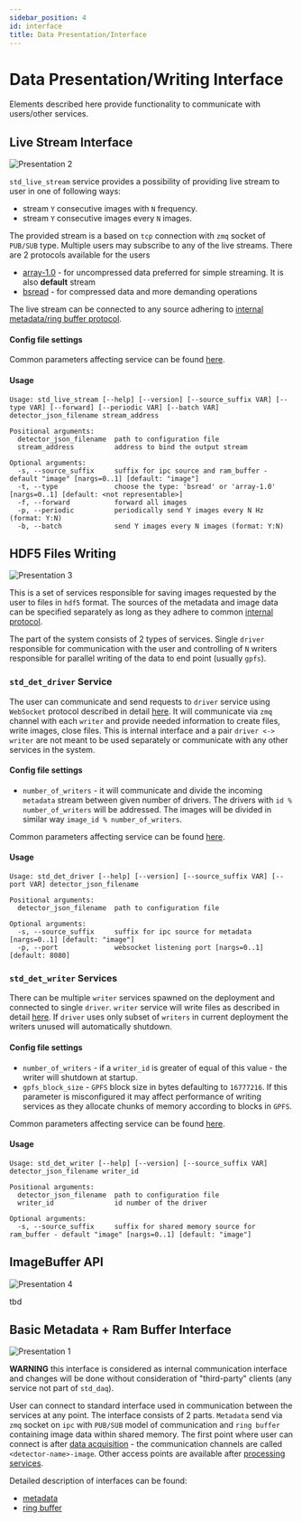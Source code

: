 ```yaml
---
sidebar_position: 4
id: interface
title: Data Presentation/Interface
---
```


# Data Presentation/Writing Interface

Elements described here provide functionality to communicate with users/other services.

## Live Stream Interface

![Presentation 2](/img/presentation_2.svg)


`std_live_stream` service provides a possibility of providing live stream to user in one of following ways:

- stream `Y` consecutive images with `N` frequency.
- stream `Y` consecutive images every `N` images.

The provided stream is a based on `tcp` connection with `zmq` socket of `PUB/SUB` type. Multiple users may subscribe to any of the live streams. There are 2 protocols available for the users

- [array-1.0](https://github.com/paulscherrerinstitute/htypes/tree/master) - for uncompressed data preferred for simple streaming. It is also **default** stream
- [bsread](https://git.psi.ch/sf_daq/bsread_specification) - for compressed data and more demanding operations

The live stream can be connected to any source adhering to [internal metadata/ring buffer protocol](#basic-metadata--ram-buffer-interface).

#### Config file settings

Common parameters affecting service can be found [here](../Interfaces/configfile.md#common-configuration-options).

#### Usage

```text
Usage: std_live_stream [--help] [--version] [--source_suffix VAR] [--type VAR] [--forward] [--periodic VAR] [--batch VAR] detector_json_filename stream_address

Positional arguments:
  detector_json_filename  path to configuration file
  stream_address          address to bind the output stream 

Optional arguments:
  -s, --source_suffix     suffix for ipc source and ram_buffer - default "image" [nargs=0..1] [default: "image"]
  -t, --type              choose the type: 'bsread' or 'array-1.0' [nargs=0..1] [default: <not representable>]
  -f, --forward           forward all images 
  -p, --periodic          periodically send Y images every N Hz (format: Y:N) 
  -b, --batch             send Y images every N images (format: Y:N) 
```

## HDF5 Files Writing

![Presentation 3](/img/presentation_3.svg)

This is a set of services responsible for saving images requested by the user to files in `hdf5` format. The sources of the metadata and image data can be specified separately as long as they adhere to common [internal protocol](#basic-metadata--ram-buffer-interface).

The part of the system consists of 2 types of services. Single `driver` responsible for communication with the user and controlling of `N` writers responsible for parallel writing of the data to end point (usually `gpfs`).

### `std_det_driver` Service

The user can communicate and send requests to `driver` service using `WebSocket` protocol described in detail [here](../Interfaces/driverwebsocket.md). It will communicate via `zmq` channel with each `writer` and provide needed information to create files, write images, close files. This is internal interface and a pair `driver <-> writer` are not meant to be used separately or communicate with any other services in the system.

#### Config file settings

- `number_of_writers` - it will communicate and divide the incoming `metadata` stream between given number of drivers. The drivers with `id % number_of_writers` will be addressed. The images will be divided in similar way `image_id % number_of_writers`.

Common parameters affecting service can be found [here](../Interfaces/configfile.md#common-configuration-options).

#### Usage

```text
Usage: std_det_driver [--help] [--version] [--source_suffix VAR] [--port VAR] detector_json_filename

Positional arguments:
  detector_json_filename  path to configuration file

Optional arguments:
  -s, --source_suffix     suffix for ipc source for metadata [nargs=0..1] [default: "image"]
  -p, --port              websocket listening port [nargs=0..1] [default: 8080]
```

### `std_det_writer` Services

There can be multiple `writer` services spawned on the deployment and connected to single `driver`. `writer` service will write files as described in detail [here](../Interfaces/hdf5files.md). If `driver` uses only subset of `writers` in current deployment the writers unused will automatically shutdown. 

#### Config file settings

- `number_of_writers` - if a `writer_id` is greater of equal of this value - the writer will shutdown at startup.
- `gpfs_block_size` - `GPFS` block size in bytes defaulting to `16777216`. If this parameter is misconfigured it may affect performance of writing services as they allocate chunks of memory according to blocks in `GPFS`.

Common parameters affecting service can be found [here](../Interfaces/configfile.md#common-configuration-options).

#### Usage 

```text
Usage: std_det_writer [--help] [--version] [--source_suffix VAR] detector_json_filename writer_id

Positional arguments:
  detector_json_filename  path to configuration file
  writer_id               id number of the driver

Optional arguments:
  -s, --source_suffix     suffix for shared memory source for ram_buffer - default "image" [nargs=0..1] [default: "image"]
```

## ImageBuffer API

![Presentation 4](/img/presentation_4.svg)

tbd

## Basic Metadata + Ram Buffer Interface

![Presentation 1](/img/presentation_1.svg)

**WARNING** this interface is considered as internal communication interface and changes will be done without consideration of "third-party" clients (any service not part of `std_daq`).

User can connect to standard interface used in communication between the services at any point. The interface consists of 2 parts. `Metadata` send via `zmq` socket on `ipc` with `PUB/SUB` model of communication and `ring buffer` containing image data within shared memory. The first point where user can connect is after [data acquisition](acquisition.md) - the communication channels are called `<detector-name>-image`. Other access points are available after [processing services](processing.md).

Detailed description of interfaces can be found:
- [metadata](../Interfaces/protobuf.md)
- [ring buffer](../Interfaces/ringbuffer.md)
